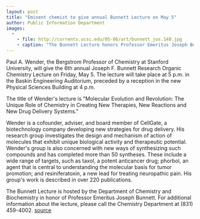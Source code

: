 ```yaml
---
layout: post
title: "Eminent chemist to give annual Bunnett Lecture on May 5"
author: Public Information Department
images:
  -
    - file: http://currents.ucsc.edu/05-06/art/bunnett_jos.140.jpg
    - caption: "The Bunnett Lecture honors Professor Emeritus Joseph Bunnett, a founding member of the campus."
---
```


Paul A. Wender, the Bergstrom Professor of Chemistry at Stanford University, will give the 6th annual Joseph F. Bunnett Research Organic Chemistry Lecture on Friday, May 5. The lecture will take place at 5 p.m. in the Baskin Engineering Auditorium, preceded by a reception in the new Physical Sciences Building at 4 p.m.

The title of Wender's lecture is "Molecular Evolution and Revolution: The Unique Role of Chemistry in Creating New Therapies, New Reactions and New Drug Delivery Systems."

Wender is a cofounder, adviser, and board member of CellGate, a biotechnology company developing new strategies for drug delivery. His research group investigates the design and mechanism of action of molecules that exhibit unique biological activity and therapeutic potential. Wender's group is also concerned with new ways of synthesizing such compounds and has completed more than 50 syntheses. These include a wide range of targets, such as taxol, a potent anticancer drug; phorbol, an agent that is central to understanding the molecular basis for tumor promotion; and resiniferatoxin, a new lead for treating neuropathic pain. His group's work is described in over 220 publications.

The Bunnett Lecture is hosted by the Department of Chemistry and Biochemistry in honor of Professor Emeritus Joseph Bunnett. For additional information about the lecture, please call the Chemistry Department at (831) 459-4002.
[source](http://www1.ucsc.edu/currents/05-06/05-01/brief-bunnett.asp "Permalink to brief-bunnett")
